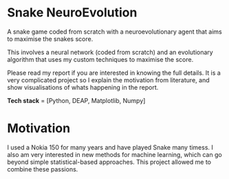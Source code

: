 # Snake NeuroEvolution

A snake game coded from scratch with a neuroevolutionary agent that aims to maximise the snakes score.  

This involves a neural network (coded from scratch) and an evolutionary algorithm that uses my custom techniques to maximise the score.

Please read my report if you are interested in knowing the full details. It is a very complicated project so I explain the motivation 
from literature, and show visualisations of whats happening in the report.

**Tech stack** = [Python, DEAP, Matplotlib, Numpy]

# Motivation 

I used a Nokia 150 for many years and have played Snake many timess. I also am very interested in new methods
for machine learning, which can go beyond simple statistical-based approaches. This project allowed me to combine
these passions.
